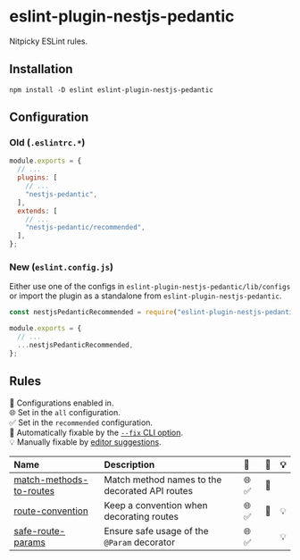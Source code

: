 # eslint-plugin-nestjs-pedantic

Nitpicky ESLint rules.

## Installation

```
npm install -D eslint eslint-plugin-nestjs-pedantic
```

## Configuration

### Old (`.eslintrc.*`)

```js
module.exports = {
  // ...
  plugins: [
    // ...
    "nestjs-pedantic",
  ],
  extends: [
    // ...
    "nestjs-pedantic/recommended",
  ],
};
```

### New (`eslint.config.js`)

Either use one of the configs in `eslint-plugin-nestjs-pedantic/lib/configs` or import the plugin as a standalone from `eslint-plugin-nestjs-pedantic`.

```js
const nestjsPedanticRecommended = require("eslint-plugin-nestjs-pedantic/lib/configs/recommended");

module.exports = {
  // ...
  ...nestjsPedanticRecommended,
};
```

## Rules

<!-- begin auto-generated rules list -->

💼 Configurations enabled in.\
🌐 Set in the `all` configuration.\
✅ Set in the `recommended` configuration.\
🔧 Automatically fixable by the [`--fix` CLI option](https://eslint.org/docs/user-guide/command-line-interface#--fix).\
💡 Manually fixable by [editor suggestions](https://eslint.org/docs/developer-guide/working-with-rules#providing-suggestions).

| Name                                                                                                                | Description                                    | 💼    | 🔧  | 💡  |
| :------------------------------------------------------------------------------------------------------------------ | :--------------------------------------------- | :---- | :-- | :-- |
| [match-methods-to-routes](https://github.com/ej-shafran/eslint-plugin-nestjs-pedantic/wiki/match-methods-to-routes) | Match method names to the decorated API routes | 🌐 ✅ | 🔧  |     |
| [route-convention](https://github.com/ej-shafran/eslint-plugin-nestjs-pedantic/wiki/route-convention)               | Keep a convention when decorating routes       | 🌐 ✅ | 🔧  | 💡  |
| [safe-route-params](https://github.com/ej-shafran/eslint-plugin-nestjs-pedantic/wiki/safe-route-params)             | Ensure safe usage of the `@Param` decorator    | 🌐 ✅ |     | 💡  |

<!-- end auto-generated rules list -->
